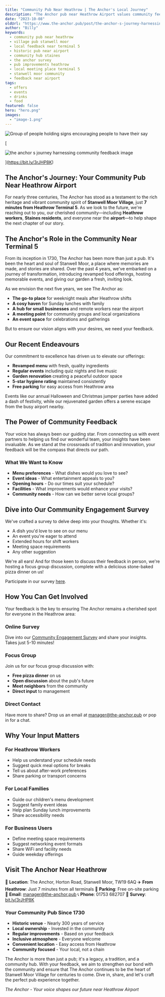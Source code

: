 ```yaml
---
title: "Community Pub Near Heathrow | The Anchor's Local Journey"
description: "The Anchor pub near Heathrow Airport values community feedback. Historic village pub in Stanwell Moor, 7 minutes from Terminal 5, seeking local input. Perfect meeting spot for Heathrow workers and Staines residents. Nearly 300 years serving the community. Share your ideas for events, menu, and improvements. Free parking available."
date: "2023-10-08"
oldUrl: "https://www.the-anchor.pub/post/the-anchor-s-journey-harnessing-community-feedback"
author: "Billy"
keywords:
  - community pub near heathrow
  - village pub stanwell moor
  - local feedback near terminal 5
  - historic pub near airport
  - community hub staines
  - the anchor survey
  - pub improvements heathrow
  - local meeting place terminal 5
  - stanwell moor community
  - feedback near airport
tags:
  - offers
  - events
  - drinks
  - food
featured: false
hero: "hero.png"
images:
  - "image-1.png"
---
```


  

![Group of people holding signs encouraging people to have their say](/content/blog/the-anchor-s-journey-harnessing-community-feedback/hero.png)

[

![the anchor s journey harnessing community feedback image](/content/blog/the-anchor-s-journey-harnessing-community-feedback/image-1.png)



](https://bit.ly/3rJHP8K)

## The Anchor's Journey: Your Community Pub Near Heathrow Airport

For nearly three centuries, The Anchor has stood as a testament to the rich heritage and vibrant community spirit of **Stanwell Moor Village**, just **7 minutes from Heathrow Terminal 5**. As we look to the future, we're reaching out to you, our cherished community—including **Heathrow workers**, **Staines residents**, and everyone near the **airport**—to help shape the next chapter of our story.

  

## The Anchor's Role in the Community Near Terminal 5

From its inception in 1730, The Anchor has been more than just a pub. It's been the heart and soul of Stanwell Moor, a place where memories are made, and stories are shared. Over the past 4 years, we've embarked on a journey of transformation, introducing revamped food offerings, hosting memorable events, and giving our garden a fresh, inviting look.

  

As we envision the next five years, we see The Anchor as:
- **The go-to place** for weeknight meals after Heathrow shifts
- **A cosy haven** for Sunday lunches with family
- **A hub for small businesses** and remote workers near the airport
- **A meeting point** for community groups and local organizations
- **An event space** for celebrations and gatherings

But to ensure our vision aligns with your desires, we need your feedback.

  

## Our Recent Endeavours

Our commitment to excellence has driven us to elevate our offerings:
- **Revamped menu** with fresh, quality ingredients
- **Regular events** including quiz nights and live music
- **Garden renovation** creating a peaceful outdoor space
- **5-star hygiene rating** maintained consistently
- **Free parking** for easy access from Heathrow area

Events like our annual Halloween and Christmas jumper parties have added a dash of festivity, while our rejuvenated garden offers a serene escape from the busy airport nearby.

  

## The Power of Community Feedback

Your voice has always been our guiding star. From connecting us with event partners to helping us find our wonderful team, your insights have been invaluable. As we stand at the crossroads of tradition and innovation, your feedback will be the compass that directs our path.

### What We Want to Know
- **Menu preferences** - What dishes would you love to see?
- **Event ideas** - What entertainment appeals to you?
- **Opening hours** - Do our times suit your schedule?
- **Facilities** - What improvements would enhance your visits?
- **Community needs** - How can we better serve local groups?

  

## Dive into Our Community Engagement Survey

We've crafted a survey to delve deep into your thoughts. Whether it's:
- A dish you'd love to see on our menu
- An event you're eager to attend
- Extended hours for shift workers
- Meeting space requirements
- Any other suggestion

We're all ears! And for those keen to discuss their feedback in person, we're hosting a focus group discussion, complete with a delicious stone-baked pizza dinner on us! 

Participate in our survey [here](https://bit.ly/3rJHP8K).

  

## How You Can Get Involved

Your feedback is the key to ensuring The Anchor remains a cherished spot for everyone in the Heathrow area:

### Online Survey
Dive into our [Community Engagement Survey](https://bit.ly/3rJHP8K) and share your insights. Takes just 5-10 minutes!

### Focus Group
Join us for our focus group discussion with:
- **Free pizza dinner** on us
- **Open discussion** about the pub's future
- **Meet neighbors** from the community
- **Direct input** to management

### Direct Contact
Have more to share? Drop us an email at [manager@the-anchor.pub](mailto:manager@the-anchor.pub) or pop in for a chat.

## Why Your Input Matters

### For Heathrow Workers
- Help us understand your schedule needs
- Suggest quick meal options for breaks
- Tell us about after-work preferences
- Share parking or transport concerns

### For Local Families
- Guide our children's menu development
- Suggest family event ideas
- Help plan Sunday lunch improvements
- Share accessibility needs

### For Business Users
- Define meeting space requirements
- Suggest networking event formats
- Share WiFi and facility needs
- Guide weekday offerings

## Visit The Anchor Near Heathrow

📍 **Location**: The Anchor, Horton Road, Stanwell Moor, TW19 6AQ
✈️ **From Heathrow**: Just 7 minutes from all terminals
🚗 **Parking**: Free on-site parking
📧 **Email**: manager@the-anchor.pub
📞 **Phone**: 01753 682707
🔗 **Survey**: [bit.ly/3rJHP8K](https://bit.ly/3rJHP8K)

### Your Community Pub Since 1730

- **Historic venue** - Nearly 300 years of service
- **Local ownership** - Invested in the community
- **Regular improvements** - Based on your feedback
- **Inclusive atmosphere** - Everyone welcome
- **Convenient location** - Easy access from Heathrow
- **Community focused** - Your local, not a chain

The Anchor is more than just a pub; it's a legacy, a tradition, and a community hub. With your feedback, we aim to strengthen our bond with the community and ensure that The Anchor continues to be the heart of Stanwell Moor Village for centuries to come. Dive in, share, and let's craft the perfect pub experience together.

*The Anchor - Your voice shapes our future near Heathrow Airport*